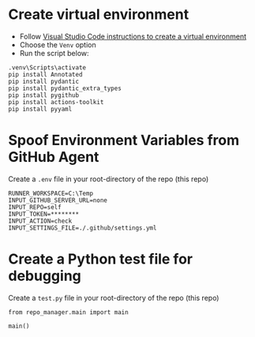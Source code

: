 # Create virtual environment

- Follow [Visual Studio Code instructions to create a virtual environment](https://code.visualstudio.com/docs/python/environments#_creating-environments)
- Choose the `Venv` option
- Run the script below:

```
.venv\Scripts\activate
pip install Annotated
pip install pydantic
pip install pydantic_extra_types
pip install pygithub
pip install actions-toolkit
pip install pyyaml
```

# Spoof Environment Variables from GitHub Agent

Create a `.env` file in your root-directory of the repo (this repo)

```
RUNNER_WORKSPACE=C:\Temp
INPUT_GITHUB_SERVER_URL=none
INPUT_REPO=self
INPUT_TOKEN=********
INPUT_ACTION=check
INPUT_SETTINGS_FILE=./.github/settings.yml
```

# Create a Python test file for debugging

Create a `test.py` file in your root-directory of the repo (this repo)

```
from repo_manager.main import main

main()
```
